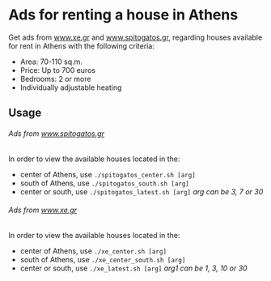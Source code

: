 # Ads for renting a house in Athens
Get ads from www.xe.gr and www.spitogatos.gr, regarding houses available for rent in Athens with the following criteria: 
- Area: 70-110 sq.m.
- Price: Up to 700 euros
- Bedrooms: 2 or more
- Individually adjustable heating

## Usage
###### Ads from www.spitogatos.gr
In order to view the available houses located in the:
- center of Athens, use `./spitogatos_center.sh [arg]`
- south of Athens, use `./spitogatos_south.sh [arg]`
- center or south, use `./spitogatos_latest.sh [arg]`
*arg can be 3, 7 or 30*

###### Ads from www.xe.gr
In order to view the available houses located in the:
- center of Athens, use `./xe_center.sh [arg]`
- south of Athens, use `./xe_center_south.sh [arg]`
- center or south, use `./xe_latest.sh [arg]`
*arg1 can be 1, 3, 10 or 30*


